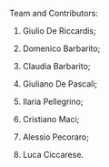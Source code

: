 Team and Contributors:


1. Giulio De Riccardis;

2. Domenico Barbarito;

3. Claudia Barbarito;

4. Giuliano De Pascali;

5. Ilaria Pellegrino;

6. Cristiano Maci;

7. Alessio Pecoraro;

8. Luca Ciccarese.
